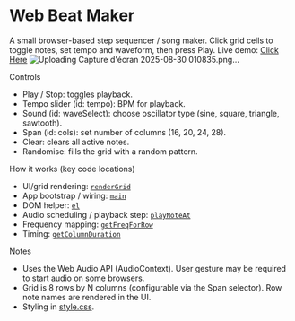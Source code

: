 # Web Beat Maker

A small browser-based step sequencer / song maker. Click grid cells to toggle notes, set tempo and waveform, then press Play.
Live demo: [Click Here]([index.html](https://achrafahal.github.io/Web-Beat-Maker/))
![Uploading Capture d'écran 2025-08-30 010835.png…]()


Controls
- Play / Stop: toggles playback.
- Tempo slider (id: tempo): BPM for playback.
- Sound (id: waveSelect): choose oscillator type (sine, square, triangle, sawtooth).
- Span (id: cols): set number of columns (16, 20, 24, 28).
- Clear: clears all active notes.
- Randomise: fills the grid with a random pattern.

How it works (key code locations)
- UI/grid rendering: [`renderGrid`](main.js)
- App bootstrap / wiring: [`main`](main.js)
- DOM helper: [`el`](main.js)
- Audio scheduling / playback step: [`playNoteAt`](main.js)
- Frequency mapping: [`getFreqForRow`](main.js)
- Timing: [`getColumnDuration`](main.js)

Notes
- Uses the Web Audio API (AudioContext). User gesture may be required to start audio on some browsers.
- Grid is 8 rows by N columns (configurable via the Span selector). Row note names are rendered in the UI.
- Styling in [style.css](style.css).

